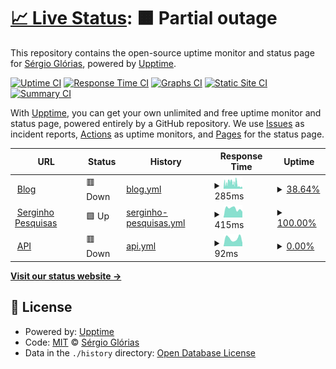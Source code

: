 # [📈 Live Status](https://ups.serginho.dev): <!--live status--> **🟧 Partial outage**

This repository contains the open-source uptime monitor and status page for [Sérgio Glórias](https://ups.serginho.dev), powered by [Upptime](https://github.com/upptime/upptime).

[![Uptime CI](https://github.com/SergioGlorias/uptimeStatus/workflows/Uptime%20CI/badge.svg)](https://github.com/SergioGlorias/uptimeStatus/actions?query=workflow%3A%22Uptime+CI%22)
[![Response Time CI](https://github.com/SergioGlorias/uptimeStatus/workflows/Response%20Time%20CI/badge.svg)](https://github.com/SergioGlorias/uptimeStatus/actions?query=workflow%3A%22Response+Time+CI%22)
[![Graphs CI](https://github.com/SergioGlorias/uptimeStatus/workflows/Graphs%20CI/badge.svg)](https://github.com/SergioGlorias/uptimeStatus/actions?query=workflow%3A%22Graphs+CI%22)
[![Static Site CI](https://github.com/SergioGlorias/uptimeStatus/workflows/Static%20Site%20CI/badge.svg)](https://github.com/SergioGlorias/uptimeStatus/actions?query=workflow%3A%22Static+Site+CI%22)
[![Summary CI](https://github.com/SergioGlorias/uptimeStatus/workflows/Summary%20CI/badge.svg)](https://github.com/SergioGlorias/uptimeStatus/actions?query=workflow%3A%22Summary+CI%22)

With [Upptime](https://upptime.js.org), you can get your own unlimited and free uptime monitor and status page, powered entirely by a GitHub repository. We use [Issues](https://github.com/SergioGlorias/uptimeStatus/issues) as incident reports, [Actions](https://github.com/SergioGlorias/uptimeStatus/actions) as uptime monitors, and [Pages](https://ups.serginho.dev) for the status page.

<!--start: status pages-->
<!-- This summary is generated by Upptime (https://github.com/upptime/upptime) -->
<!-- Do not edit this manually, your changes will be overwritten -->
<!-- prettier-ignore -->
| URL | Status | History | Response Time | Uptime |
| --- | ------ | ------- | ------------- | ------ |
| <img alt="" src="https://icons.duckduckgo.com/ip3/serginho.dev.ico" height="13"> [Blog](https://serginho.dev/) | 🟥 Down | [blog.yml](https://github.com/SergioGlorias/uptimeStatus/commits/HEAD/history/blog.yml) | <details><summary><img alt="Response time graph" src="./graphs/blog/response-time-week.png" height="20"> 285ms</summary><br><a href="https://ups.serginho.dev/history/blog"><img alt="Response time 330" src="https://img.shields.io/endpoint?url=https%3A%2F%2Fraw.githubusercontent.com%2FSergioGlorias%2FuptimeStatus%2FHEAD%2Fapi%2Fblog%2Fresponse-time.json"></a><br><a href="https://ups.serginho.dev/history/blog"><img alt="24-hour response time 68" src="https://img.shields.io/endpoint?url=https%3A%2F%2Fraw.githubusercontent.com%2FSergioGlorias%2FuptimeStatus%2FHEAD%2Fapi%2Fblog%2Fresponse-time-day.json"></a><br><a href="https://ups.serginho.dev/history/blog"><img alt="7-day response time 285" src="https://img.shields.io/endpoint?url=https%3A%2F%2Fraw.githubusercontent.com%2FSergioGlorias%2FuptimeStatus%2FHEAD%2Fapi%2Fblog%2Fresponse-time-week.json"></a><br><a href="https://ups.serginho.dev/history/blog"><img alt="30-day response time 313" src="https://img.shields.io/endpoint?url=https%3A%2F%2Fraw.githubusercontent.com%2FSergioGlorias%2FuptimeStatus%2FHEAD%2Fapi%2Fblog%2Fresponse-time-month.json"></a><br><a href="https://ups.serginho.dev/history/blog"><img alt="1-year response time 330" src="https://img.shields.io/endpoint?url=https%3A%2F%2Fraw.githubusercontent.com%2FSergioGlorias%2FuptimeStatus%2FHEAD%2Fapi%2Fblog%2Fresponse-time-year.json"></a></details> | <details><summary><a href="https://ups.serginho.dev/history/blog">38.64%</a></summary><a href="https://ups.serginho.dev/history/blog"><img alt="All-time uptime 97.71%" src="https://img.shields.io/endpoint?url=https%3A%2F%2Fraw.githubusercontent.com%2FSergioGlorias%2FuptimeStatus%2FHEAD%2Fapi%2Fblog%2Fuptime.json"></a><br><a href="https://ups.serginho.dev/history/blog"><img alt="24-hour uptime 0.00%" src="https://img.shields.io/endpoint?url=https%3A%2F%2Fraw.githubusercontent.com%2FSergioGlorias%2FuptimeStatus%2FHEAD%2Fapi%2Fblog%2Fuptime-day.json"></a><br><a href="https://ups.serginho.dev/history/blog"><img alt="7-day uptime 38.64%" src="https://img.shields.io/endpoint?url=https%3A%2F%2Fraw.githubusercontent.com%2FSergioGlorias%2FuptimeStatus%2FHEAD%2Fapi%2Fblog%2Fuptime-week.json"></a><br><a href="https://ups.serginho.dev/history/blog"><img alt="30-day uptime 85.84%" src="https://img.shields.io/endpoint?url=https%3A%2F%2Fraw.githubusercontent.com%2FSergioGlorias%2FuptimeStatus%2FHEAD%2Fapi%2Fblog%2Fuptime-month.json"></a><br><a href="https://ups.serginho.dev/history/blog"><img alt="1-year uptime 97.71%" src="https://img.shields.io/endpoint?url=https%3A%2F%2Fraw.githubusercontent.com%2FSergioGlorias%2FuptimeStatus%2FHEAD%2Fapi%2Fblog%2Fuptime-year.json"></a></details>
| <img alt="" src="https://icons.duckduckgo.com/ip3/search.serginho.dev.ico" height="13"> [Serginho Pesquisas](https://search.serginho.dev/) | 🟩 Up | [serginho-pesquisas.yml](https://github.com/SergioGlorias/uptimeStatus/commits/HEAD/history/serginho-pesquisas.yml) | <details><summary><img alt="Response time graph" src="./graphs/serginho-pesquisas/response-time-week.png" height="20"> 415ms</summary><br><a href="https://ups.serginho.dev/history/serginho-pesquisas"><img alt="Response time 391" src="https://img.shields.io/endpoint?url=https%3A%2F%2Fraw.githubusercontent.com%2FSergioGlorias%2FuptimeStatus%2FHEAD%2Fapi%2Fserginho-pesquisas%2Fresponse-time.json"></a><br><a href="https://ups.serginho.dev/history/serginho-pesquisas"><img alt="24-hour response time 273" src="https://img.shields.io/endpoint?url=https%3A%2F%2Fraw.githubusercontent.com%2FSergioGlorias%2FuptimeStatus%2FHEAD%2Fapi%2Fserginho-pesquisas%2Fresponse-time-day.json"></a><br><a href="https://ups.serginho.dev/history/serginho-pesquisas"><img alt="7-day response time 415" src="https://img.shields.io/endpoint?url=https%3A%2F%2Fraw.githubusercontent.com%2FSergioGlorias%2FuptimeStatus%2FHEAD%2Fapi%2Fserginho-pesquisas%2Fresponse-time-week.json"></a><br><a href="https://ups.serginho.dev/history/serginho-pesquisas"><img alt="30-day response time 400" src="https://img.shields.io/endpoint?url=https%3A%2F%2Fraw.githubusercontent.com%2FSergioGlorias%2FuptimeStatus%2FHEAD%2Fapi%2Fserginho-pesquisas%2Fresponse-time-month.json"></a><br><a href="https://ups.serginho.dev/history/serginho-pesquisas"><img alt="1-year response time 391" src="https://img.shields.io/endpoint?url=https%3A%2F%2Fraw.githubusercontent.com%2FSergioGlorias%2FuptimeStatus%2FHEAD%2Fapi%2Fserginho-pesquisas%2Fresponse-time-year.json"></a></details> | <details><summary><a href="https://ups.serginho.dev/history/serginho-pesquisas">100.00%</a></summary><a href="https://ups.serginho.dev/history/serginho-pesquisas"><img alt="All-time uptime 99.80%" src="https://img.shields.io/endpoint?url=https%3A%2F%2Fraw.githubusercontent.com%2FSergioGlorias%2FuptimeStatus%2FHEAD%2Fapi%2Fserginho-pesquisas%2Fuptime.json"></a><br><a href="https://ups.serginho.dev/history/serginho-pesquisas"><img alt="24-hour uptime 100.00%" src="https://img.shields.io/endpoint?url=https%3A%2F%2Fraw.githubusercontent.com%2FSergioGlorias%2FuptimeStatus%2FHEAD%2Fapi%2Fserginho-pesquisas%2Fuptime-day.json"></a><br><a href="https://ups.serginho.dev/history/serginho-pesquisas"><img alt="7-day uptime 100.00%" src="https://img.shields.io/endpoint?url=https%3A%2F%2Fraw.githubusercontent.com%2FSergioGlorias%2FuptimeStatus%2FHEAD%2Fapi%2Fserginho-pesquisas%2Fuptime-week.json"></a><br><a href="https://ups.serginho.dev/history/serginho-pesquisas"><img alt="30-day uptime 100.00%" src="https://img.shields.io/endpoint?url=https%3A%2F%2Fraw.githubusercontent.com%2FSergioGlorias%2FuptimeStatus%2FHEAD%2Fapi%2Fserginho-pesquisas%2Fuptime-month.json"></a><br><a href="https://ups.serginho.dev/history/serginho-pesquisas"><img alt="1-year uptime 99.80%" src="https://img.shields.io/endpoint?url=https%3A%2F%2Fraw.githubusercontent.com%2FSergioGlorias%2FuptimeStatus%2FHEAD%2Fapi%2Fserginho-pesquisas%2Fuptime-year.json"></a></details>
| <img alt="" src="https://icons.duckduckgo.com/ip3/api.serginho.dev.ico" height="13"> [API](https://api.serginho.dev/) | 🟥 Down | [api.yml](https://github.com/SergioGlorias/uptimeStatus/commits/HEAD/history/api.yml) | <details><summary><img alt="Response time graph" src="./graphs/api/response-time-week.png" height="20"> 92ms</summary><br><a href="https://ups.serginho.dev/history/api"><img alt="Response time 192" src="https://img.shields.io/endpoint?url=https%3A%2F%2Fraw.githubusercontent.com%2FSergioGlorias%2FuptimeStatus%2FHEAD%2Fapi%2Fapi%2Fresponse-time.json"></a><br><a href="https://ups.serginho.dev/history/api"><img alt="24-hour response time 41" src="https://img.shields.io/endpoint?url=https%3A%2F%2Fraw.githubusercontent.com%2FSergioGlorias%2FuptimeStatus%2FHEAD%2Fapi%2Fapi%2Fresponse-time-day.json"></a><br><a href="https://ups.serginho.dev/history/api"><img alt="7-day response time 92" src="https://img.shields.io/endpoint?url=https%3A%2F%2Fraw.githubusercontent.com%2FSergioGlorias%2FuptimeStatus%2FHEAD%2Fapi%2Fapi%2Fresponse-time-week.json"></a><br><a href="https://ups.serginho.dev/history/api"><img alt="30-day response time 101" src="https://img.shields.io/endpoint?url=https%3A%2F%2Fraw.githubusercontent.com%2FSergioGlorias%2FuptimeStatus%2FHEAD%2Fapi%2Fapi%2Fresponse-time-month.json"></a><br><a href="https://ups.serginho.dev/history/api"><img alt="1-year response time 192" src="https://img.shields.io/endpoint?url=https%3A%2F%2Fraw.githubusercontent.com%2FSergioGlorias%2FuptimeStatus%2FHEAD%2Fapi%2Fapi%2Fresponse-time-year.json"></a></details> | <details><summary><a href="https://ups.serginho.dev/history/api">0.00%</a></summary><a href="https://ups.serginho.dev/history/api"><img alt="All-time uptime 50.47%" src="https://img.shields.io/endpoint?url=https%3A%2F%2Fraw.githubusercontent.com%2FSergioGlorias%2FuptimeStatus%2FHEAD%2Fapi%2Fapi%2Fuptime.json"></a><br><a href="https://ups.serginho.dev/history/api"><img alt="24-hour uptime 0.00%" src="https://img.shields.io/endpoint?url=https%3A%2F%2Fraw.githubusercontent.com%2FSergioGlorias%2FuptimeStatus%2FHEAD%2Fapi%2Fapi%2Fuptime-day.json"></a><br><a href="https://ups.serginho.dev/history/api"><img alt="7-day uptime 0.00%" src="https://img.shields.io/endpoint?url=https%3A%2F%2Fraw.githubusercontent.com%2FSergioGlorias%2FuptimeStatus%2FHEAD%2Fapi%2Fapi%2Fuptime-week.json"></a><br><a href="https://ups.serginho.dev/history/api"><img alt="30-day uptime 7.96%" src="https://img.shields.io/endpoint?url=https%3A%2F%2Fraw.githubusercontent.com%2FSergioGlorias%2FuptimeStatus%2FHEAD%2Fapi%2Fapi%2Fuptime-month.json"></a><br><a href="https://ups.serginho.dev/history/api"><img alt="1-year uptime 50.47%" src="https://img.shields.io/endpoint?url=https%3A%2F%2Fraw.githubusercontent.com%2FSergioGlorias%2FuptimeStatus%2FHEAD%2Fapi%2Fapi%2Fuptime-year.json"></a></details>

<!--end: status pages-->

[**Visit our status website →**](https://ups.serginho.dev)

## 📄 License

- Powered by: [Upptime](https://github.com/upptime/upptime)
- Code: [MIT](./LICENSE) © [Sérgio Glórias](https://ups.serginho.dev)
- Data in the `./history` directory: [Open Database License](https://opendatacommons.org/licenses/odbl/1-0/)

